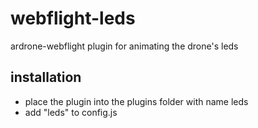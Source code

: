 # webflight-leds
ardrone-webflight plugin for animating the drone's leds

## installation
* place the plugin into the plugins folder with name leds
* add "leds" to config.js